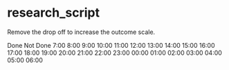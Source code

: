 # research_script

Remove the drop off to increase the outcome scale. 


Done                Not Done
7:00 
8:00
9:00
10:00
11:00
12:00
13:00
14:00
15:00
16:00
17:00
18:00
19:00
20:00
21:00
22:00
23:00
00:00
01:00
02:00
03:00
04:00
05:00
06:00


